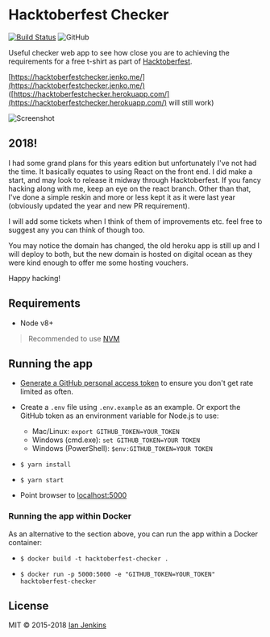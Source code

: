 # Hacktoberfest Checker

[![Build Status](https://travis-ci.org/jenkoian/hacktoberfest-checker.svg?branch=master)](https://travis-ci.org/jenkoian/hacktoberfest-checker)
![GitHub](https://img.shields.io/github/license/mashape/apistatus.svg)

Useful checker web app to see how close you are to achieving the requirements for a free t-shirt as part of [Hacktoberfest](https://hacktoberfest.digitalocean.com/).

[https://hacktoberfestchecker.jenko.me/](https://hacktoberfestchecker.jenko.me/)
([https://hacktoberfestchecker.herokuapp.com/](https://hacktoberfestchecker.herokuapp.com/) will still work)

![Screenshot](hacktoberfest-checker-2018.png)

## 2018!

I had some grand plans for this years edition but unfortunately I've not had the time. It basically equates to using
React on the front end. I did make a start, and may look to release it midway through Hacktoberfest. If you fancy hacking
along with me, keep an eye on the react branch. Other than that, I've done a simple reskin and more or less
kept it as it were last year (obviously updated the year and new PR requirement).

I will add some tickets when I think of them of improvements etc. feel free to suggest any you can think of though too.

You may notice the domain has changed, the old heroku app is still up and I will deploy to both, but the new domain is hosted on 
digital ocean as they were kind enough to offer me some hosting vouchers. 

Happy hacking!

## Requirements

* Node v8+
> Recommended to use [NVM](https://github.com/creationix/nvm)

## Running the app

* [Generate a GitHub personal access token](https://github.com/settings/tokens/new?scopes=&description=Hacktoberfest%20Checker) to ensure you don't get rate limited as often.

* Create a `.env` file using `.env.example` as an example. Or export the GitHub token as an environment variable for Node.js to use:
   * Mac/Linux: `export GITHUB_TOKEN=YOUR_TOKEN`
   * Windows (cmd.exe): `set GITHUB_TOKEN=YOUR TOKEN`
   * Windows (PowerShell): `$env:GITHUB_TOKEN=YOUR TOKEN`

* `$ yarn install`

* `$ yarn start`

* Point browser to [localhost:5000](http://localhost:5000)

### Running the app within Docker

As an alternative to the section above, you can run the app within a Docker container:

* `$ docker build -t hacktoberfest-checker .`

* `$ docker run -p 5000:5000 -e "GITHUB_TOKEN=YOUR_TOKEN" hacktoberfest-checker`

## License

MIT © 2015-2018 [Ian Jenkins](https://github.com/jenkoian)
